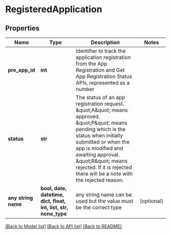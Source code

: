 # RegisteredApplication


## Properties
Name | Type | Description | Notes
------------ | ------------- | ------------- | -------------
**pre_app_id** | **int** | Identifier to track the application registration from the App Registration and Get App Registration Status APIs, represented as a number | 
**status** | **str** | The status of an app registration request. \&quot;A\&quot; means approved. \&quot;P\&quot; means pending which is the status when initially submitted or when the app is modified and awaiting approval. \&quot;R\&quot; means rejected. If it is rejected there will be a note with the rejected reason. | 
**any string name** | **bool, date, datetime, dict, float, int, list, str, none_type** | any string name can be used but the value must be the correct type | [optional]

[[Back to Model list]](../README.md#documentation-for-models) [[Back to API list]](../README.md#documentation-for-api-endpoints) [[Back to README]](../README.md)


